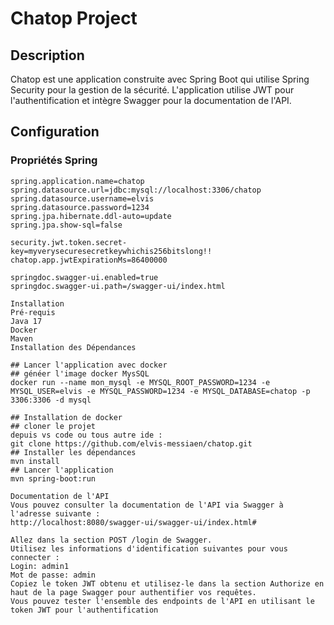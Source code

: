 # Chatop Project

## Description

Chatop est une application construite avec Spring Boot qui utilise Spring Security pour la gestion de la sécurité. L'application utilise JWT pour l'authentification et intègre Swagger pour la documentation de l'API.

## Configuration

### Propriétés Spring

```properties
spring.application.name=chatop
spring.datasource.url=jdbc:mysql://localhost:3306/chatop
spring.datasource.username=elvis
spring.datasource.password=1234
spring.jpa.hibernate.ddl-auto=update
spring.jpa.show-sql=false

security.jwt.token.secret-key=myverysecuresecretkeywhichis256bitslong!!
chatop.app.jwtExpirationMs=86400000

springdoc.swagger-ui.enabled=true
springdoc.swagger-ui.path=/swagger-ui/index.html

Installation
Pré-requis
Java 17
Docker
Maven
Installation des Dépendances

## Lancer l'application avec docker
## généer l'image docker MysSQL
docker run --name mon_mysql -e MYSQL_ROOT_PASSWORD=1234 -e MYSQL_USER=elvis -e MYSQL_PASSWORD=1234 -e MYSQL_DATABASE=chatop -p 3306:3306 -d mysql

## Installation de docker 
## cloner le projet
depuis vs code ou tous autre ide :
git clone https://github.com/elvis-messiaen/chatop.git
## Installer les dépendances
mvn install
## Lancer l'application
mvn spring-boot:run 

Documentation de l'API
Vous pouvez consulter la documentation de l'API via Swagger à l'adresse suivante :
http://localhost:8080/swagger-ui/swagger-ui/index.html#

Allez dans la section POST /login de Swagger.
Utilisez les informations d'identification suivantes pour vous connecter :
Login: admin1
Mot de passe: admin
Copiez le token JWT obtenu et utilisez-le dans la section Authorize en haut de la page Swagger pour authentifier vos requêtes.
Vous pouvez tester l'ensemble des endpoints de l'API en utilisant le token JWT pour l'authentification



